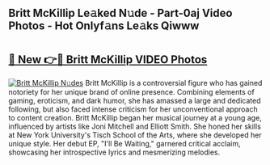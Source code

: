 ## Britt McKillip Le𝚊ked N𝚞de - Part-0aj Video Photos - Hot Onlyf𝚊ns Le𝚊ks Qiwww

# <h2><a href="http://ab79936.deff.icu/?id=Britt+McKillip">🔗 New 👉🔴 Britt McKillip VIDEO Photos</a></h2>

[![Britt McKillip N𝚞des](https://i.imgur.com/rIISA9y.gif)](http://ab79936.deff.icu/?id=Britt+McKillip)
Britt McKillip is a controversial figure who has gained notoriety for her unique brand of online presence. Combining elements of gaming, eroticism, and dark humor, she has amassed a large and dedicated following, but also faced intense criticism for her unconventional approach to content creation. Britt McKillip began her musical journey at a young age, influenced by artists like Joni Mitchell and Elliott Smith. She honed her skills at New York University's Tisch School of the Arts, where she developed her unique style. Her debut EP, "I'll Be Waiting," garnered critical acclaim, showcasing her introspective lyrics and mesmerizing melodies.
